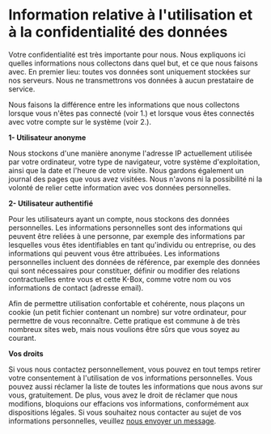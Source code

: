 # Information relative à l'utilisation et à la confidentialité des données

Votre confidentialité est très importante pour nous. Nous expliquons ici quelles informations nous collectons dans quel but, et ce que nous faisons avec. En premier lieu: toutes vos données sont uniquement stockées sur nos serveurs. Nous ne transmettrons vos données à aucun prestataire de service.
 
Nous faisons la différence entre les informations que nous collectons lorsque vous n'êtes pas connecté (voir 1.) et lorsque vous êtes connectés avec votre compte sur le système (voir 2.).
 
**1- Utilisateur anonyme**

Nous stockons d'une manière anonyme l'adresse IP actuellement utilisée par votre ordinateur, votre type de navigateur, votre système d'exploitation, ainsi que la date et l'heure de votre visite. Nous gardons également un journal des pages que vous avez visitées. Nous n'avons ni la possibilité ni la volonté de relier cette information avec vos données personnelles.

**2- Utilisateur authentifié**

Pour les utilisateurs ayant un compte, nous stockons des données personnelles. Les informations personnelles sont des informations qui peuvent être reliées à une personne, par exemple des informations par lesquelles vous êtes identifiables en tant qu'individu ou entreprise, ou des informations qui peuvent vous être attribuées. Les informations personnelles incluent des données de référence, par exemple des données qui sont nécessaires pour constituer, définir ou modifier des relations contractuelles entre vous et cette K-Box, comme votre nom ou vos informations de contact (adresse email).

Afin de permettre utilisation confortable et cohérente, nous plaçons un cookie (un petit fichier contenant un nombre) sur votre ordinateur, pour permettre de vous reconnaître. Cette pratique est commune à de très nombreux sites web, mais nous voulions être sûrs que vous soyez au courant.
 
**Vos droits**

Si vous nous contactez personnellement, vous pouvez en tout temps retirer votre consentement à l'utilisation de vos informations personnelles. Vous pouvez aussi réclamer la liste de toutes les informations que nous avons sur vous, gratuitement. De plus, vous avez le droit de réclamer que nous modifions, bloquions our effacions vos informations, conformément aux dispositions légales. Si vous souhaitez nous contacter au sujet de vos informations personnelles, veuillez [nous envoyer un message](/contact).
